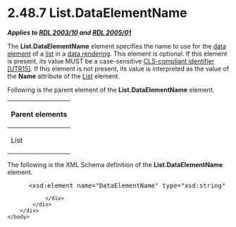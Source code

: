 <html dir="LTR" xmlns:mshelp="http://msdn.microsoft.com/mshelp" xmlns:ddue="http://ddue.schemas.microsoft.com/authoring/2003/5" xmlns:xlink="http://www.w3.org/1999/xlink" xmlns:tool="http://www.microsoft.com/tooltip">
    <head>
        <meta http-equiv="Content-Type" content="text/html; CHARSET=utf-8"></meta>
        <meta name="save" content="history"></meta>
        <title>2.48.7 List.DataElementName</title>
        <xml>
            <mshelp:toctitle title="2.48.7 List.DataElementName"></mshelp:toctitle>
            <mshelp:rltitle title="[MS-RDL]: List.DataElementName"></mshelp:rltitle>
            <mshelp:keyword index="A" term="6e395fb6-2bd2-420e-8f6c-49618fae727b"></mshelp:keyword>
            <mshelp:attr name="DCSext.ContentType" value="open specification"></mshelp:attr>
            <mshelp:attr name="AssetID" value="6e395fb6-2bd2-420e-8f6c-49618fae727b"></mshelp:attr>
            <mshelp:attr name="TopicType" value="kbRef"></mshelp:attr>
            <mshelp:attr name="DCSext.Title" value="[MS-RDL]: List.DataElementName" />
        </xml>
    </head>
    <body>
        <div id="header">
            <h1 class="heading">2.48.7 List.DataElementName</h1>
        </div>
        <div id="mainSection">
            <div id="mainBody">
                <div id="allHistory" class="saveHistory"></div>
                <div id="sectionSection0" class="section" name="collapseableSection">
                    

<p><b><i>Applies to </i></b><a href="a7e2ad00-07c8-4f6d-80ab-3ad55df7b233.htm"><b><i>RDL 2003/10</i></b></a><b>
<i>and </i></b><a href="3ebe2912-4958-4832-b391-cad1f5e13338.htm"><b><i>RDL 2005/01</i></b></a></p>

<p>The <b>List.DataElementName</b> element specifies the name
to use for the <a href="b2482b3f-74ab-4ca8-a9e5-c07955011743.htm#gt_ea885285-50a5-4fab-ad19-90adda04d6c9">data element</a>
of a <a href="b2482b3f-74ab-4ca8-a9e5-c07955011743.htm#gt_04ce231e-214c-44fd-b7ba-7cc19eee79bf">list</a> in a <a href="b2482b3f-74ab-4ca8-a9e5-c07955011743.htm#gt_9069c206-b9e9-4374-a7ee-50faf5def25b">data rendering</a>. This
element is optional. If this element is present, its value MUST be a
case-sensitive <a href="b2482b3f-74ab-4ca8-a9e5-c07955011743.htm#gt_cb2ad790-a668-429f-84fa-f3dd67517e9b">CLS-compliant
identifier</a> <a href="https://go.microsoft.com/fwlink/?LinkId=147989">[UTR15]</a>.
If this element is not present, its value is interpreted as the value of the <b>Name</b>
attribute of the <a href="ea4c625c-0558-4fb3-b3b8-bde6c160b1e2.htm">List</a>
element.</p>

<p>Following is the parent element of the <b>List.DataElementName</b>
element.</p>

<table>
 <thead>
  <tr>
   <th>
   <p>Parent elements</p>
   </th>
  </tr>
 </thead>
 <tr>
  <td>
  <p>List</p>
  </td>
 </tr>
</table>

<p>The following is the XML Schema definition of the <b>List.DataElementName</b>
element.</p>

<dl>
<dd>
<div><pre> &lt;xsd:element name=&quot;DataElementName&quot; type=&quot;xsd:string&quot; minOccurs=&quot;0&quot; /&gt;
</pre></div>
</dd></dl>


                </div>
            </div>
        </div>
    </body>
</html>